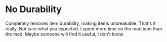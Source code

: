 # No Durability

Completely removes item durability, making items unbreakable. That's it really. Not sure what you expected.
I spent more time on the mod icon than the mod. Maybe someone will find it useful, I don't know.
